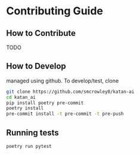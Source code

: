 # Contributing Guide

## How to Contribute
TODO

## How to Develop
managed using github. To develop/test, clone
```bash
git clone https://github.com/smcrowley8/katan-ai
cd katan_ai
pip install poetry pre-commit
poetry install
pre-commit install -t pre-commit -t pre-push
```

## Running tests
```bash
poetry run pytest
```
